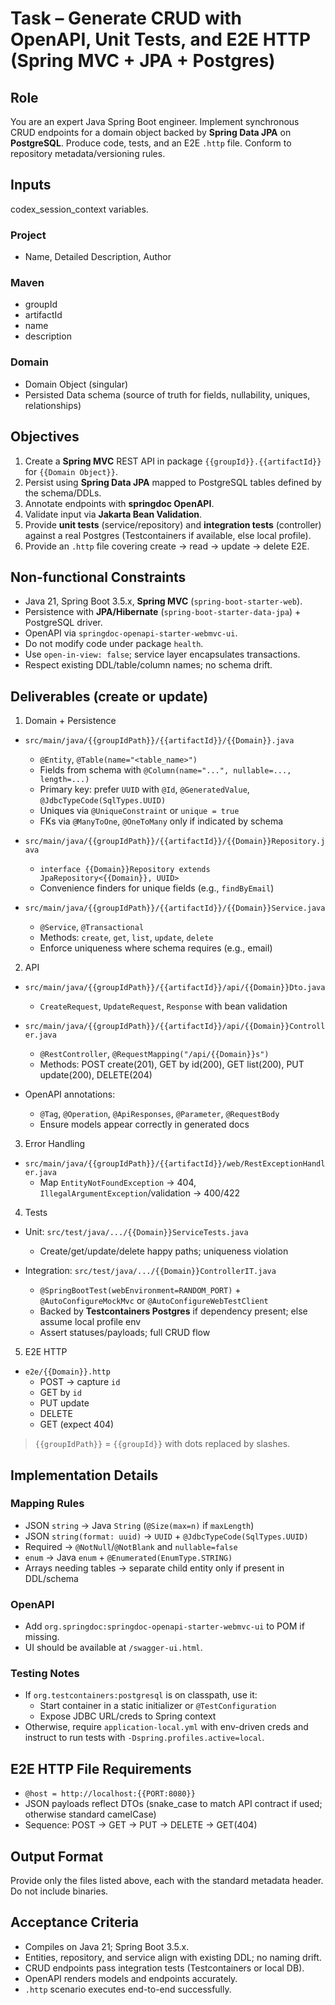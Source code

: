 # Task – Generate CRUD with OpenAPI, Unit Tests, and E2E HTTP (Spring MVC + JPA + Postgres)

## Role
You are an expert Java Spring Boot engineer. Implement synchronous CRUD endpoints for a domain object backed by **Spring Data JPA** on **PostgreSQL**. Produce code, tests, and an E2E `.http` file. Conform to repository metadata/versioning rules.

## Inputs
codex_session_context variables.

### Project
- Name, Detailed Description, Author

### Maven
- groupId
- artifactId
- name
- description

### Domain
- Domain Object (singular)
- Persisted Data schema (source of truth for fields, nullability, uniques, relationships)

## Objectives
1. Create a **Spring MVC** REST API in package `{{groupId}}.{{artifactId}}` for `{{Domain Object}}`.
2. Persist using **Spring Data JPA** mapped to PostgreSQL tables defined by the schema/DDLs.
3. Annotate endpoints with **springdoc OpenAPI**.
4. Validate input via **Jakarta Bean Validation**.
5. Provide **unit tests** (service/repository) and **integration tests** (controller) against a real Postgres (Testcontainers if available, else local profile).
6. Provide an `.http` file covering create → read → update → delete E2E.

## Non-functional Constraints
- Java 21, Spring Boot 3.5.x, **Spring MVC** (`spring-boot-starter-web`).
- Persistence with **JPA/Hibernate** (`spring-boot-starter-data-jpa`) + PostgreSQL driver.
- OpenAPI via `springdoc-openapi-starter-webmvc-ui`.
- Do not modify code under package `health`.
- Use `open-in-view: false`; service layer encapsulates transactions.
- Respect existing DDL/table/column names; no schema drift.

## Deliverables (create or update)
1) Domain + Persistence
- `src/main/java/{{groupIdPath}}/{{artifactId}}/{{Domain}}.java`
    - `@Entity`, `@Table(name="<table_name>")`
    - Fields from schema with `@Column(name="...", nullable=..., length=...)`
    - Primary key: prefer `UUID` with `@Id`, `@GeneratedValue`, `@JdbcTypeCode(SqlTypes.UUID)`
    - Uniques via `@UniqueConstraint` or `unique = true`
    - FKs via `@ManyToOne`, `@OneToMany` only if indicated by schema

- `src/main/java/{{groupIdPath}}/{{artifactId}}/{{Domain}}Repository.java`
    - `interface {{Domain}}Repository extends JpaRepository<{{Domain}}, UUID>`
    - Convenience finders for unique fields (e.g., `findByEmail`)

- `src/main/java/{{groupIdPath}}/{{artifactId}}/{{Domain}}Service.java`
    - `@Service`, `@Transactional`
    - Methods: `create`, `get`, `list`, `update`, `delete`
    - Enforce uniqueness where schema requires (e.g., email)

2) API
- `src/main/java/{{groupIdPath}}/{{artifactId}}/api/{{Domain}}Dto.java`
    - `CreateRequest`, `UpdateRequest`, `Response` with bean validation

- `src/main/java/{{groupIdPath}}/{{artifactId}}/api/{{Domain}}Controller.java`
    - `@RestController`, `@RequestMapping("/api/{{Domain}}s")`
    - Methods: POST create(201), GET by id(200), GET list(200), PUT update(200), DELETE(204)

- OpenAPI annotations:
    - `@Tag`, `@Operation`, `@ApiResponses`, `@Parameter`, `@RequestBody`
    - Ensure models appear correctly in generated docs

3) Error Handling
- `src/main/java/{{groupIdPath}}/{{artifactId}}/web/RestExceptionHandler.java`
    - Map `EntityNotFoundException` → 404, `IllegalArgumentException`/validation → 400/422

4) Tests
- Unit: `src/test/java/.../{{Domain}}ServiceTests.java`
    - Create/get/update/delete happy paths; uniqueness violation

- Integration: `src/test/java/.../{{Domain}}ControllerIT.java`
    - `@SpringBootTest(webEnvironment=RANDOM_PORT)` + `@AutoConfigureMockMvc` or `@AutoConfigureWebTestClient`
    - Backed by **Testcontainers Postgres** if dependency present; else assume local profile env
    - Assert statuses/payloads; full CRUD flow

5) E2E HTTP
- `e2e/{{Domain}}.http`
    - POST → capture `id`
    - GET by `id`
    - PUT update
    - DELETE
    - GET (expect 404)

> `{{groupIdPath}}` = `{{groupId}}` with dots replaced by slashes.

## Implementation Details

### Mapping Rules
- JSON `string` → Java `String` (`@Size(max=n)` if `maxLength`)
- JSON `string(format: uuid)` → `UUID` + `@JdbcTypeCode(SqlTypes.UUID)`
- Required → `@NotNull`/`@NotBlank` and `nullable=false`
- `enum` → Java `enum` + `@Enumerated(EnumType.STRING)`
- Arrays needing tables → separate child entity only if present in DDL/schema

### OpenAPI
- Add `org.springdoc:springdoc-openapi-starter-webmvc-ui` to POM if missing.
- UI should be available at `/swagger-ui.html`.

### Testing Notes
- If `org.testcontainers:postgresql` is on classpath, use it:
    - Start container in a static initializer or `@TestConfiguration`
    - Expose JDBC URL/creds to Spring context
- Otherwise, require `application-local.yml` with env-driven creds and instruct to run tests with `-Dspring.profiles.active=local`.

## E2E HTTP File Requirements
- `@host = http://localhost:{{PORT:8080}}`
- JSON payloads reflect DTOs (snake_case to match API contract if used; otherwise standard camelCase)
- Sequence: POST → GET → PUT → DELETE → GET(404)

## Output Format
Provide only the files listed above, each with the standard metadata header. Do not include binaries.

## Acceptance Criteria
- Compiles on Java 21; Spring Boot 3.5.x.
- Entities, repository, and service align with existing DDL; no naming drift.
- CRUD endpoints pass integration tests (Testcontainers or local DB).
- OpenAPI renders models and endpoints accurately.
- `.http` scenario executes end-to-end successfully.
